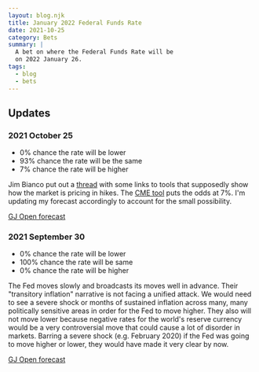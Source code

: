 ```yaml
---
layout: blog.njk
title: January 2022 Federal Funds Rate
date: 2021-10-25
category: Bets
summary: |
  A bet on where the Federal Funds Rate will be
  on 2022 January 26.
tags:
  - blog
  - bets
---
```


## Updates

<h3 id="2021-october-25">2021 October 25</h3>

* 0% chance the rate will be lower
* 93% chance the rate will be the same
* 7% chance the rate will be higher

Jim Bianco put out a [thread](https://twitter.com/biancoresearch/status/1452808415894556679)
with some links to tools that supposedly show how the market is
pricing in hikes. The [CME tool](https://www.cmegroup.com/trading/interest-rates/countdown-to-fomc.html)
puts the odds at 7%. I'm updating my forecast accordingly to account
for the small possibility.

[GJ Open forecast](https://www.gjopen.com/comments/1347894)

<h3 id="2021-september-30">2021 September 30</h3>

* 0% chance the rate will be lower
* 100% chance the rate will be same
* 0% chance the rate will be higher

The Fed moves slowly and broadcasts its moves well in advance. Their
"transitory inflation" narrative is not facing a unified attack. We
would need to see a severe shock or months of sustained inflation
across many, many politically sensitive areas in order for the Fed
to move higher. They also will not move lower because negative rates
for the world's reserve currency would be a very controversial move
that could cause a lot of disorder in markets. Barring a severe shock
(e.g. February 2020) if the Fed was going to move higher or lower,
they would have made it very clear by now.

[GJ Open forecast](https://www.gjopen.com/comments/1339417)
